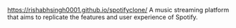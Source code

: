 https://rishabhsingh0001.github.io/spotifyclone/
A music streaming platform that aims to replicate the features and user experience of Spotify.
